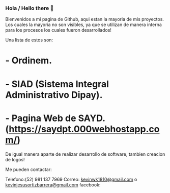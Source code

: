 ### Hola / Hello there 👋

Bienvenidos a mi pagina de Github, aqui estan la mayoria de mis proyectos.
Los cuales la mayoria no son visibles, ya que se utilizan de manera interna para los procesos los cuales fueron desarrollados!

Una lista de estos son: 
# - Ordinem.
# - SIAD (Sistema Integral Administrativo Dipay).
# - Pagina Web de SAYD. (https://saydpt.000webhostapp.com/)

De igual manera aparte de realizar desarrollo de software, tambien creacion de logos!

Me pueden contactar:

Telefono:(52) 981 137 7969
Correo: kevinwk1810@gmail.com o kevinjesusortizbarrera@gmail.com
facebook: 

<!--
**KevinOrtizWK/KevinOrtizWK** is a ✨ _special_ ✨ repository because its `README.md` (this file) appears on your GitHub profile.

Here are some ideas to get you started:

- 🔭 I’m currently working on ...
- 🌱 I’m currently learning ...
- 👯 I’m looking to collaborate on ...
- 🤔 I’m looking for help with ...
- 💬 Ask me about ...
- 📫 How to reach me: ...
- 😄 Pronouns: ...
- ⚡ Fun fact: ...
-->
